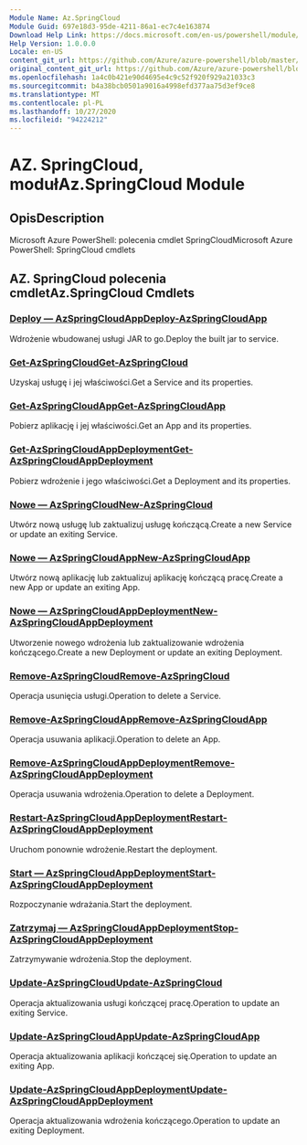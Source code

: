 ```yaml
---
Module Name: Az.SpringCloud
Module Guid: 697e18d3-95de-4211-86a1-ec7c4e163874
Download Help Link: https://docs.microsoft.com/en-us/powershell/module/az.springcloud
Help Version: 1.0.0.0
Locale: en-US
content_git_url: https://github.com/Azure/azure-powershell/blob/master/src/SpringCloud/help/Az.SpringCloud.md
original_content_git_url: https://github.com/Azure/azure-powershell/blob/master/src/SpringCloud/help/Az.SpringCloud.md
ms.openlocfilehash: 1a4c0b421e90d4695e4c9c52f920f929a21033c3
ms.sourcegitcommit: b4a38bcb0501a9016a4998efd377aa75d3ef9ce8
ms.translationtype: MT
ms.contentlocale: pl-PL
ms.lasthandoff: 10/27/2020
ms.locfileid: "94224212"
---
```

# <span data-ttu-id="57d10-101">AZ. SpringCloud, moduł</span><span class="sxs-lookup"><span data-stu-id="57d10-101">Az.SpringCloud Module</span></span>
## <span data-ttu-id="57d10-102">Opis</span><span class="sxs-lookup"><span data-stu-id="57d10-102">Description</span></span>
<span data-ttu-id="57d10-103">Microsoft Azure PowerShell: polecenia cmdlet SpringCloud</span><span class="sxs-lookup"><span data-stu-id="57d10-103">Microsoft Azure PowerShell: SpringCloud cmdlets</span></span>

## <span data-ttu-id="57d10-104">AZ. SpringCloud polecenia cmdlet</span><span class="sxs-lookup"><span data-stu-id="57d10-104">Az.SpringCloud Cmdlets</span></span>
### [<span data-ttu-id="57d10-105">Deploy — AzSpringCloudApp</span><span class="sxs-lookup"><span data-stu-id="57d10-105">Deploy-AzSpringCloudApp</span></span>](Deploy-AzSpringCloudApp.md)
<span data-ttu-id="57d10-106">Wdrożenie wbudowanej usługi JAR to go.</span><span class="sxs-lookup"><span data-stu-id="57d10-106">Deploy the built jar to service.</span></span>

### [<span data-ttu-id="57d10-107">Get-AzSpringCloud</span><span class="sxs-lookup"><span data-stu-id="57d10-107">Get-AzSpringCloud</span></span>](Get-AzSpringCloud.md)
<span data-ttu-id="57d10-108">Uzyskaj usługę i jej właściwości.</span><span class="sxs-lookup"><span data-stu-id="57d10-108">Get a Service and its properties.</span></span>

### [<span data-ttu-id="57d10-109">Get-AzSpringCloudApp</span><span class="sxs-lookup"><span data-stu-id="57d10-109">Get-AzSpringCloudApp</span></span>](Get-AzSpringCloudApp.md)
<span data-ttu-id="57d10-110">Pobierz aplikację i jej właściwości.</span><span class="sxs-lookup"><span data-stu-id="57d10-110">Get an App and its properties.</span></span>

### [<span data-ttu-id="57d10-111">Get-AzSpringCloudAppDeployment</span><span class="sxs-lookup"><span data-stu-id="57d10-111">Get-AzSpringCloudAppDeployment</span></span>](Get-AzSpringCloudAppDeployment.md)
<span data-ttu-id="57d10-112">Pobierz wdrożenie i jego właściwości.</span><span class="sxs-lookup"><span data-stu-id="57d10-112">Get a Deployment and its properties.</span></span>

### [<span data-ttu-id="57d10-113">Nowe — AzSpringCloud</span><span class="sxs-lookup"><span data-stu-id="57d10-113">New-AzSpringCloud</span></span>](New-AzSpringCloud.md)
<span data-ttu-id="57d10-114">Utwórz nową usługę lub zaktualizuj usługę kończącą.</span><span class="sxs-lookup"><span data-stu-id="57d10-114">Create a new Service or update an exiting Service.</span></span>

### [<span data-ttu-id="57d10-115">Nowe — AzSpringCloudApp</span><span class="sxs-lookup"><span data-stu-id="57d10-115">New-AzSpringCloudApp</span></span>](New-AzSpringCloudApp.md)
<span data-ttu-id="57d10-116">Utwórz nową aplikację lub zaktualizuj aplikację kończącą pracę.</span><span class="sxs-lookup"><span data-stu-id="57d10-116">Create a new App or update an exiting App.</span></span>

### [<span data-ttu-id="57d10-117">Nowe — AzSpringCloudAppDeployment</span><span class="sxs-lookup"><span data-stu-id="57d10-117">New-AzSpringCloudAppDeployment</span></span>](New-AzSpringCloudAppDeployment.md)
<span data-ttu-id="57d10-118">Utworzenie nowego wdrożenia lub zaktualizowanie wdrożenia kończącego.</span><span class="sxs-lookup"><span data-stu-id="57d10-118">Create a new Deployment or update an exiting Deployment.</span></span>

### [<span data-ttu-id="57d10-119">Remove-AzSpringCloud</span><span class="sxs-lookup"><span data-stu-id="57d10-119">Remove-AzSpringCloud</span></span>](Remove-AzSpringCloud.md)
<span data-ttu-id="57d10-120">Operacja usunięcia usługi.</span><span class="sxs-lookup"><span data-stu-id="57d10-120">Operation to delete a Service.</span></span>

### [<span data-ttu-id="57d10-121">Remove-AzSpringCloudApp</span><span class="sxs-lookup"><span data-stu-id="57d10-121">Remove-AzSpringCloudApp</span></span>](Remove-AzSpringCloudApp.md)
<span data-ttu-id="57d10-122">Operacja usuwania aplikacji.</span><span class="sxs-lookup"><span data-stu-id="57d10-122">Operation to delete an App.</span></span>

### [<span data-ttu-id="57d10-123">Remove-AzSpringCloudAppDeployment</span><span class="sxs-lookup"><span data-stu-id="57d10-123">Remove-AzSpringCloudAppDeployment</span></span>](Remove-AzSpringCloudAppDeployment.md)
<span data-ttu-id="57d10-124">Operacja usuwania wdrożenia.</span><span class="sxs-lookup"><span data-stu-id="57d10-124">Operation to delete a Deployment.</span></span>

### [<span data-ttu-id="57d10-125">Restart-AzSpringCloudAppDeployment</span><span class="sxs-lookup"><span data-stu-id="57d10-125">Restart-AzSpringCloudAppDeployment</span></span>](Restart-AzSpringCloudAppDeployment.md)
<span data-ttu-id="57d10-126">Uruchom ponownie wdrożenie.</span><span class="sxs-lookup"><span data-stu-id="57d10-126">Restart the deployment.</span></span>

### [<span data-ttu-id="57d10-127">Start — AzSpringCloudAppDeployment</span><span class="sxs-lookup"><span data-stu-id="57d10-127">Start-AzSpringCloudAppDeployment</span></span>](Start-AzSpringCloudAppDeployment.md)
<span data-ttu-id="57d10-128">Rozpoczynanie wdrażania.</span><span class="sxs-lookup"><span data-stu-id="57d10-128">Start the deployment.</span></span>

### [<span data-ttu-id="57d10-129">Zatrzymaj — AzSpringCloudAppDeployment</span><span class="sxs-lookup"><span data-stu-id="57d10-129">Stop-AzSpringCloudAppDeployment</span></span>](Stop-AzSpringCloudAppDeployment.md)
<span data-ttu-id="57d10-130">Zatrzymywanie wdrożenia.</span><span class="sxs-lookup"><span data-stu-id="57d10-130">Stop the deployment.</span></span>

### [<span data-ttu-id="57d10-131">Update-AzSpringCloud</span><span class="sxs-lookup"><span data-stu-id="57d10-131">Update-AzSpringCloud</span></span>](Update-AzSpringCloud.md)
<span data-ttu-id="57d10-132">Operacja aktualizowania usługi kończącej pracę.</span><span class="sxs-lookup"><span data-stu-id="57d10-132">Operation to update an exiting Service.</span></span>

### [<span data-ttu-id="57d10-133">Update-AzSpringCloudApp</span><span class="sxs-lookup"><span data-stu-id="57d10-133">Update-AzSpringCloudApp</span></span>](Update-AzSpringCloudApp.md)
<span data-ttu-id="57d10-134">Operacja aktualizowania aplikacji kończącej się.</span><span class="sxs-lookup"><span data-stu-id="57d10-134">Operation to update an exiting App.</span></span>

### [<span data-ttu-id="57d10-135">Update-AzSpringCloudAppDeployment</span><span class="sxs-lookup"><span data-stu-id="57d10-135">Update-AzSpringCloudAppDeployment</span></span>](Update-AzSpringCloudAppDeployment.md)
<span data-ttu-id="57d10-136">Operacja aktualizowania wdrożenia kończącego.</span><span class="sxs-lookup"><span data-stu-id="57d10-136">Operation to update an exiting Deployment.</span></span>

